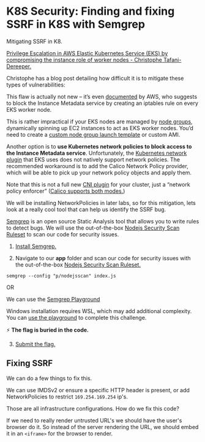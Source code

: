 # K8S Security: Finding and fixing SSRF in K8S with Semgrep

Mitigating SSRF in K8.

[Privilege Escalation in AWS Elastic Kubernetes Service (EKS) by compromising the instance role of worker nodes - Christophe Tafani-Dereeper.](https://blog.christophetd.fr/privilege-escalation-in-aws-elastic-kubernetes-service-eks-by-compromising-the-instance-role-of-worker-nodes/)

Christophe has a blog post detailing how difficult it is to mitigate these types of vulnerabilities:

This flaw is actually not new – it’s even [documented](https://docs.aws.amazon.com/eks/latest/userguide/restrict-ec2-credential-access.html) by AWS, who suggests to block the Instance Metadata service by creating an iptables rule on every EKS worker node. 

This is rather impractical if your EKS nodes are managed by [node groups](https://docs.aws.amazon.com/eks/latest/userguide/managed-node-groups.html), dynamically spinning up EC2 instances to act as EKS worker nodes. You’d need to create a [custom node group launch template](https://aws.amazon.com/blogs/containers/introducing-launch-template-and-custom-ami-support-in-amazon-eks-managed-node-groups/) or custom AMI.

Another option is to **use Kubernetes network policies to block access to the Instance Metadata service**. Unfortunately, the [Kubernetes network plugin](https://github.com/aws/amazon-vpc-cni-k8s) that EKS uses does not natively support network policies. The recommended workaround is to add the Calico Network Policy provider, which will be able to pick up your network policy objects and apply them. 

Note that this is not a full new [CNI plugin](https://kubernetes.io/docs/concepts/cluster-administration/networking/) for your cluster, just a “network policy enforcer” ([Calico supports both modes.](https://www.projectcalico.org/calico-network-policy-comes-to-kubernetes/))

We will be installing NetworkPolicies in later labs, so for this mitigation, lets look at a really cool tool that can help us identify the SSRF bug.

[Semgrep](https://semgrep.dev) is an open source Static Analysis tool that allows you to write rules to detect bugs.  We will use the out-of-the-box [Nodejs Security Scan Ruleset](https://semgrep.dev/p/nodejsscan) to scan our code for security issues.

1. [Install Semgrep.](https://semgrep.dev/docs/getting-started/) 

2.  Navigate to our **app** folder and scan our code for security issues with the out-of-the-box [Nodejs Security Scan Ruleset.](https://semgrep.dev/p/nodejsscan)
```
semgrep --config "p/nodejsscan" index.js
```

OR

We can use the [Semgrep Playground](https://semgrep.dev/s/thedeadrobots:ssrf_node_detection)

Windows installation requires WSL, which may add additional complexity. You can [use the playground](https://semgrep.dev/s/thedeadrobots:ssrf_node_detection) to complete this challenge. 


⚡ **The flag is buried in the code.**

3. [Submit the flag.](https://devslop.ctfd.io/challenges#Challenge%2019-12)

## Fixing SSRF

We can do a few things to fix this.

We can use IMDSv2 or ensure a specific HTTP header is present, or add NetworkPolicies to restrict `169.254.169.254` ip's.  

Those are all infrastructure configurations. How do we fix this code? 

If we need to really render untrusted URL's we should have the user's browser do it.  So instead of the server rendering the URL, we should embed it in an `<iframe>` for the browser to render.
